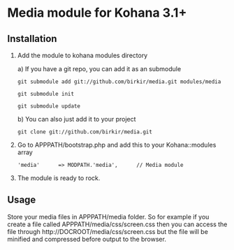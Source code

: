 Media module for Kohana 3.1+
=============

Installation
-------------

1.  Add the module to kohana modules directory

    a)  If you have a git repo, you can add it as an submodule

    `git submodule add git://github.com/birkir/media.git modules/media`

    `git submodule init`

    `git submodule update`

    b)  You can also just add it to your project

    `git clone git://github.com/birkir/media.git`

2.  Go to APPPATH/bootstrap.php and add this to your Kohana::modules array

    `'media'      => MODPATH.'media',      // Media module`

3.  The module is ready to rock.


Usage
-------------

Store your media files in APPPATH/media folder. So for example if you create a file called APPPATH/media/css/screen.css then you can access the file through http://DOCROOT/media/css/screen.css but the file will be minified and compressed before output to the browser.